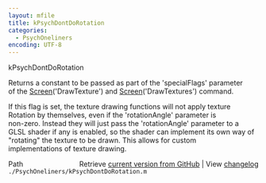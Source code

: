 ```yaml
---
layout: mfile
title: kPsychDontDoRotation
categories:
  - PsychOneliners
encoding: UTF-8
---
```


kPsychDontDoRotation  

Returns a constant to be passed as part of the 'specialFlags' parameter  
of the [Screen](/docs/Screen)('DrawTexture') and [Screen](/docs/Screen)('DrawTextures') command.  

If this flag is set, the texture drawing functions will not apply texture  
Rotation by themselves, even if the 'rotationAngle' parameter is  
non-zero. Instead they will just pass the 'rotationAngle' parameter to a  
GLSL shader if any is enabled, so the shader can implement its own way of  
"rotating" the texture to be drawn. This allows for custom  
implementations of texture drawing.  



<div class="code_header" style="text-align:right;">
  <span style="float:left;">Path&nbsp;&nbsp;</span> <span class="counter">Retrieve <a href=
  "https://raw.github.com/Psychtoolbox-3/Psychtoolbox-3/beta/./PsychOneliners/kPsychDontDoRotation.m">current version from GitHub</a> | View <a href=
  "https://github.com/Psychtoolbox-3/Psychtoolbox-3/commits/beta/./PsychOneliners/kPsychDontDoRotation.m">changelog</a></span>
</div>
<div class="code">
  <code>./PsychOneliners/kPsychDontDoRotation.m</code>
</div>
